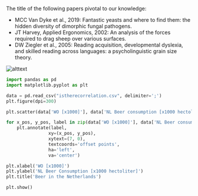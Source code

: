 The title of the following papers pivotal to our knowledge:
* MCC Van Dyke et al., 2019: Fantastic yeasts and where to find them: the hidden diversity of dimorphic fungal pathogens.
* JT Harvey, Applied Ergonomics, 2002: An analysis of the forces required to drag sheep over various surfaces.
* DW Ziegler et al., 2005: Reading acquisition, developmental dyslexia, and skilled reading across languages: a psycholinguistic grain size theory.

![alttext]()

```python
import pandas as pd
import matplotlib.pyplot as plt

data = pd.read_csv("istherecorrelation.csv", delimiter=';')
plt.figure(dpi=300)

plt.scatter(data['WO [x1000]'], data['NL Beer consumption [x1000 hectoliter]'])

for x_pos, y_pos, label in zip(data['WO [x1000]'], data['NL Beer consumption [x1000 hectoliter]'], data['Year']):
    plt.annotate(label,
                xy=(x_pos, y_pos),
                xytext=(7, 0),
                textcoords='offset points',
                ha='left',
                va='center')

plt.xlabel('WO [x1000]')
plt.ylabel('NL Beer Consumption [x1000 hectoliter]')
plt.title('Beer in the Netherlands')

plt.show()
```
